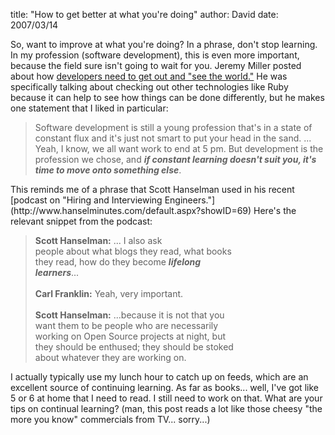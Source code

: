 
title: "How to get better at what you're doing"
author: David
date: 2007/03/14

So, want to improve at what you're doing? 
In a phrase, don't stop learning. 
In my profession (software development), this is even more important, because the field sure isn't going to wait for you. Jeremy Miller posted about how [developers need to get out and "see the world."](http://codebetter.com/blogs/jeremy.miller/archive/2007/03/15/More-from-the-MVP-Summit_3A00_--Go-forth-and-see-the-world_2100_.aspx) He was specifically talking about checking out other technologies like Ruby because it can help to see how things can be done differently, but he makes one statement that I liked in particular: <blockquote> 
Software development is still a young profession that's in a state of constant flux and it's just not smart to put your head in the sand. 
... 
Yeah, I know, we all want work to end at 5 pm.  But development is the profession we chose, and <strong><em>if constant learning doesn't suit you, it's time to move onto something else</em></strong>.
</blockquote> 
This reminds me of a phrase that Scott Hanselman used in his recent [podcast on "Hiring and Interviewing Engineers."](http://www.hanselminutes.com/default.aspx?showID=69) Here's the relevant snippet from the podcast: <blockquote> 
<strong>Scott Hanselman:</strong> ... I also ask<br>people about what blogs they read, what books<br>they read, how do they become <strong><em>lifelong<br>learners</em></strong>...<br><br><strong>Carl Franklin:</strong> Yeah, very important.<br><br><strong>Scott Hanselman:</strong> ...because it is not that you<br>want them to be people who are necessarily<br>working on Open Source projects at night, but<br>they should be enthused; they should be stoked<br>about whatever they are working on.
</blockquote> 
I actually typically use my lunch hour to catch up on feeds, which are an excellent source of continuing learning. As far as books... well, I've got like 5 or 6 at home that I need to read. I still need to work on that. 
What are your tips on continual learning? 
(man, this post reads a lot like those cheesy "the more you know" commercials from TV... sorry...)
